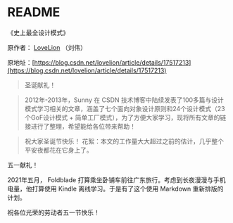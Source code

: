 # README

《史上最全设计模式》

原作者： [LoveLion](https://blog.csdn.net/LoveLion) （刘伟）

原地址：[https://blog.csdn.net/lovelion/article/details/17517213](https://blog.csdn.net/lovelion/article/details/17517213)

> 圣诞献礼！

> 2012年-2013年，Sunny 在 CSDN 技术博客中陆续发表了100多篇与设计模式学习相关的文章，涵盖了七个面向对象设计原则和24个设计模式（23个GoF设计模式 +  简单工厂模式），为了方便大家学习，现将所有文章的链接进行了整理，希望能给各位带来帮助！

> 祝大家圣诞节快乐！ 花絮：本文的工作量大大超过之前的估计，几乎整个平安夜都花在它身上了。

五一献礼！

2021年五月， Foldblade 打算乘坐卧铺车前往广东旅行。考虑到长夜漫漫与手机电量，他打算使用 Kindle 离线学习。于是有了这个使用 Markdown 重新排版的计划。

祝各位光荣的劳动者五一节快乐！

